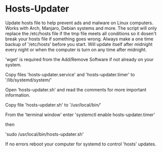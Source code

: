 # Hosts-Updater
Update hosts file to help prevent ads and malware on Linux computers.
Works with Arch, Manjaro, Debian systems and more.
The script will only replace the /etc/hosts file if the tmp file meets all conditions so it dosen't break your hosts file if something goes wrong.
Always make a one time backup of '/etc/hosts' before you start.
Will update itself after midnight every night or when the computer is turn on any time after midnight.

'wget' is required from the Add/Remove Software if not already on your system.

Copy files 'hosts-updater.service' and 'hosts-updater.timer' to '/lib/systemd/system/'

Open 'hosts-updater.sh' and read the comments for more important information.

Copy file 'hosts-updater.sh' to '/usr/local/bin/'

From the 'terminal window' enter
'systemctl enable hosts-updater.timer'

then

'sudo /usr/local/bin/hosts-updater.sh'

If no errors reboot your computer for systemd to control 'hosts' updates.
